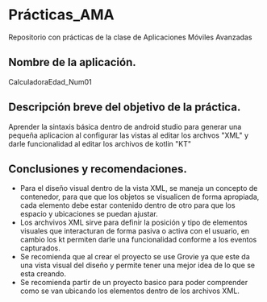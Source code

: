 # Prácticas_AMA
Repositorio con prácticas de la clase de Aplicaciones Móviles Avanzadas
## Nombre de la aplicación.
CalculadoraEdad_Num01
## Descripción breve del objetivo de la práctica.
Aprender la sintaxis básica dentro de android studio para generar una pequeña aplicacion al configurar las vistas al editar los archvos "XML" y darle funcionalidad al editar los archivos de kotlin "KT"
## Conclusiones y recomendaciones.
* Para el diseño visual dentro de la vista XML, se maneja un concepto de contenedor, para que que los objetos se visualicen de forma apropiada, cada elemento debe estar contenido dentro de otro para que los espacio y ubicaciones se puedan ajustar.
* Los archvivos XML sirve para definir la posición y tipo de elementos visuales que interacturan de forma pasiva o activa con el usuario, en cambio los kt permiten darle una funcionalidad conforme a los eventos capturados.
* Se recomienda que al crear el proyecto se use Grovie ya que este da una vista visual del diseño y permite tener una mejor idea de lo que se esta creando.
* Se recomienda partir de un proyecto basico para poder comprender como se van ubicando los elementos dentro de los archivos XML.


